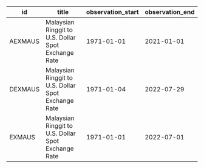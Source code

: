 | id      | title                                               | observation_start   | observation_end   |
|---------|-----------------------------------------------------|---------------------|-------------------|
| AEXMAUS | Malaysian Ringgit to U.S. Dollar Spot Exchange Rate | 1971-01-01          | 2021-01-01        |
| DEXMAUS | Malaysian Ringgit to U.S. Dollar Spot Exchange Rate | 1971-01-04          | 2022-07-29        |
| EXMAUS  | Malaysian Ringgit to U.S. Dollar Spot Exchange Rate | 1971-01-01          | 2022-07-01        |